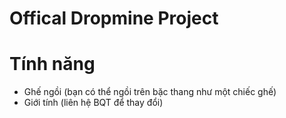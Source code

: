 # Offical Dropmine Project
# Tính năng
* Ghế ngồi (bạn có thể ngồi trên bặc thang như một chiếc ghế)
* Giới tính (liên hệ BQT để thay đổi)
